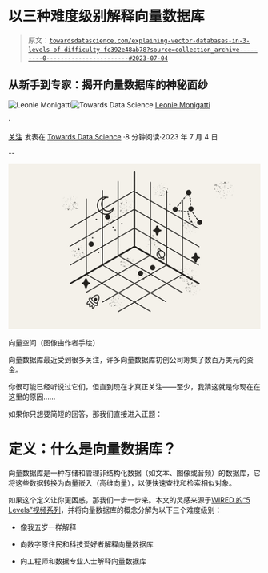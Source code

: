 # 以三种难度级别解释向量数据库

> 原文：[`towardsdatascience.com/explaining-vector-databases-in-3-levels-of-difficulty-fc392e48ab78?source=collection_archive---------0-----------------------#2023-07-04`](https://towardsdatascience.com/explaining-vector-databases-in-3-levels-of-difficulty-fc392e48ab78?source=collection_archive---------0-----------------------#2023-07-04)

## 从新手到专家：揭开向量数据库的神秘面纱

[](https://medium.com/@iamleonie?source=post_page-----fc392e48ab78--------------------------------)![Leonie Monigatti](https://medium.com/@iamleonie?source=post_page-----fc392e48ab78--------------------------------)[](https://towardsdatascience.com/?source=post_page-----fc392e48ab78--------------------------------)![Towards Data Science](https://towardsdatascience.com/?source=post_page-----fc392e48ab78--------------------------------) [Leonie Monigatti](https://medium.com/@iamleonie?source=post_page-----fc392e48ab78--------------------------------)

·

[关注](https://medium.com/m/signin?actionUrl=https%3A%2F%2Fmedium.com%2F_%2Fsubscribe%2Fuser%2F3a38da70d8dc&operation=register&redirect=https%3A%2F%2Ftowardsdatascience.com%2Fexplaining-vector-databases-in-3-levels-of-difficulty-fc392e48ab78&user=Leonie+Monigatti&userId=3a38da70d8dc&source=post_page-3a38da70d8dc----fc392e48ab78---------------------post_header-----------) 发表在 [Towards Data Science](https://towardsdatascience.com/?source=post_page-----fc392e48ab78--------------------------------) ·8 分钟阅读·2023 年 7 月 4 日[](https://medium.com/m/signin?actionUrl=https%3A%2F%2Fmedium.com%2F_%2Fvote%2Ftowards-data-science%2Ffc392e48ab78&operation=register&redirect=https%3A%2F%2Ftowardsdatascience.com%2Fexplaining-vector-databases-in-3-levels-of-difficulty-fc392e48ab78&user=Leonie+Monigatti&userId=3a38da70d8dc&source=-----fc392e48ab78---------------------clap_footer-----------)

--

[](https://medium.com/m/signin?actionUrl=https%3A%2F%2Fmedium.com%2F_%2Fbookmark%2Fp%2Ffc392e48ab78&operation=register&redirect=https%3A%2F%2Ftowardsdatascience.com%2Fexplaining-vector-databases-in-3-levels-of-difficulty-fc392e48ab78&source=-----fc392e48ab78---------------------bookmark_footer-----------)![](img/328d368e5d803b2e02d900d2bda2437e.png)

向量空间（图像由作者手绘）

向量数据库最近受到很多关注，许多向量数据库初创公司筹集了数百万美元的资金。

你很可能已经听说过它们，但直到现在才真正关注——至少，我猜这就是你现在在这里的原因……

如果你只想要简短的回答，那我们直接进入正题：

# 定义：什么是向量数据库？

向量数据库是一种存储和管理非结构化数据（如文本、图像或音频）的数据库，它将这些数据转换为向量嵌入（高维向量），以便快速查找和检索相似对象。

如果这个定义让你更困惑，那我们一步一步来。本文的灵感来源于[WIRED 的“5 Levels”视频系列](https://www.wired.com/video/series/5-levels)，并将向量数据库的概念分解为以下三个难度级别：

+   像我五岁一样解释

+   向数字原住民和科技爱好者解释向量数据库

+   向工程师和数据专业人士解释向量数据库
